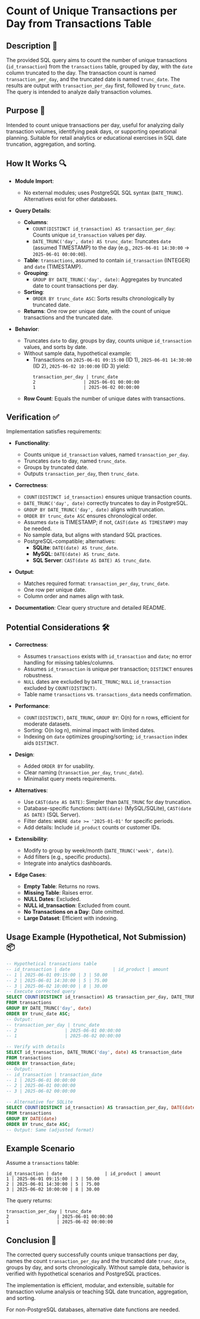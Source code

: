 # Count of Unique Transactions per Day from Transactions Table

## Description 📝

The provided SQL query aims to count the number of unique transactions (`id_transaction`) from the `transactions` table, grouped by day, with the `date` column truncated to the day. The transaction count is named `transaction_per_day`, and the truncated date is named `trunc_date`. The results are output with `transaction_per_day` first, followed by `trunc_date`. The query is intended to analyze daily transaction volumes.

## Purpose 🎯

Intended to count unique transactions per day, useful for analyzing daily transaction volumes, identifying peak days, or supporting operational planning. Suitable for retail analytics or educational exercises in SQL date truncation, aggregation, and sorting.

## How It Works 🔍

-   **Module Import**:

    -   No external modules; uses PostgreSQL SQL syntax (`DATE_TRUNC`). Alternatives exist for other databases.

-   **Query Details**:

    -   **Columns**:
        -   `COUNT(DISTINCT id_transaction) AS transaction_per_day`: Counts unique `id_transaction` values per day.
        -   `DATE_TRUNC('day', date) AS trunc_date`: Truncates `date` (assumed TIMESTAMP) to the day (e.g., `2025-06-01 14:30:00` → `2025-06-01 00:00:00`).
    -   **Table**: `transactions`, assumed to contain `id_transaction` (INTEGER) and `date` (TIMESTAMP).
    -   **Grouping**:
        -   `GROUP BY DATE_TRUNC('day', date)`: Aggregates by truncated date to count transactions per day.
    -   **Sorting**:
        -   `ORDER BY trunc_date ASC`: Sorts results chronologically by truncated date.
    -   **Returns**: One row per unique date, with the count of unique transactions and the truncated date.

-   **Behavior**:
    -   Truncates `date` to day, groups by day, counts unique `id_transaction` values, and sorts by date.
    -   Without sample data, hypothetical example:
        -   Transactions on `2025-06-01 09:15:00` (ID 1), `2025-06-01 14:30:00` (ID 2), `2025-06-02 10:00:00` (ID 3) yield:
            ```
            transaction_per_day | trunc_date
            2                  | 2025-06-01 00:00:00
            1                  | 2025-06-02 00:00:00
            ```
    -   **Row Count**: Equals the number of unique dates with transactions.

## Verification ✅

Implementation satisfies requirements:

-   **Functionality**:

    -   Counts unique `id_transaction` values, named `transaction_per_day`.
    -   Truncates `date` to day, named `trunc_date`.
    -   Groups by truncated date.
    -   Outputs `transaction_per_day`, then `trunc_date`.

-   **Correctness**:

    -   `COUNT(DISTINCT id_transaction)` ensures unique transaction counts.
    -   `DATE_TRUNC('day', date)` correctly truncates to day in PostgreSQL.
    -   `GROUP BY DATE_TRUNC('day', date)` aligns with truncation.
    -   `ORDER BY trunc_date ASC` ensures chronological order.
    -   Assumes `date` is TIMESTAMP; if not, `CAST(date AS TIMESTAMP)` may be needed.
    -   No sample data, but aligns with standard SQL practices.
    -   PostgreSQL-compatible; alternatives:
        -   **SQLite**: `DATE(date) AS trunc_date`.
        -   **MySQL**: `DATE(date) AS trunc_date`.
        -   **SQL Server**: `CAST(date AS DATE) AS trunc_date`.

-   **Output**:

    -   Matches required format: `transaction_per_day`, `trunc_date`.
    -   One row per unique date.
    -   Column order and names align with task.

-   **Documentation**: Clear query structure and detailed README.

## Potential Considerations 🛠️

-   **Correctness**:

    -   Assumes `transactions` exists with `id_transaction` and `date`; no error handling for missing tables/columns.
    -   Assumes `id_transaction` is unique per transaction; `DISTINCT` ensures robustness.
    -   `NULL` dates are excluded by `DATE_TRUNC`; `NULL` `id_transaction` excluded by `COUNT(DISTINCT)`.
    -   Table name `transactions` vs. `transactions_data` needs confirmation.

-   **Performance**:

    -   `COUNT(DISTINCT)`, `DATE_TRUNC`, `GROUP BY`: O(n) for n rows, efficient for moderate datasets.
    -   Sorting: O(n log n), minimal impact with limited dates.
    -   Indexing on `date` optimizes grouping/sorting; `id_transaction` index aids `DISTINCT`.

-   **Design**:

    -   Added `ORDER BY` for usability.
    -   Clear naming (`transaction_per_day`, `trunc_date`).
    -   Minimalist query meets requirements.

-   **Alternatives**:

    -   Use `CAST(date AS DATE)`: Simpler than `DATE_TRUNC` for day truncation.
    -   Database-specific functions: `DATE(date)` (MySQL/SQLite), `CAST(date AS DATE)` (SQL Server).
    -   Filter dates: `WHERE date >= '2025-01-01'` for specific periods.
    -   Add details: Include `id_product` counts or customer IDs.

-   **Extensibility**:

    -   Modify to group by week/month (`DATE_TRUNC('week', date)`).
    -   Add filters (e.g., specific products).
    -   Integrate into analytics dashboards.

-   **Edge Cases**:
    -   **Empty Table**: Returns no rows.
    -   **Missing Table**: Raises error.
    -   **NULL Dates**: Excluded.
    -   **NULL id_transaction**: Excluded from count.
    -   **No Transactions on a Day**: Date omitted.
    -   **Large Dataset**: Efficient with indexing.

## Usage Example (Hypothetical, Not Submission) 📦

```sql
-- Hypothetical transactions table
-- id_transaction | date                | id_product | amount
-- 1 | 2025-06-01 09:15:00 | 3 | 50.00
-- 2 | 2025-06-01 14:30:00 | 5 | 75.00
-- 3 | 2025-06-02 10:00:00 | 8 | 30.00
-- Execute corrected query
SELECT COUNT(DISTINCT id_transaction) AS transaction_per_day, DATE_TRUNC('day', date) AS trunc_date
FROM transactions
GROUP BY DATE_TRUNC('day', date)
ORDER BY trunc_date ASC;
-- Output:
-- transaction_per_day | trunc_date
-- 2                  | 2025-06-01 00:00:00
-- 1                  | 2025-06-02 00:00:00

-- Verify with details
SELECT id_transaction, DATE_TRUNC('day', date) AS transaction_date
FROM transactions
ORDER BY transaction_date;
-- Output:
-- id_transaction | transaction_date
-- 1 | 2025-06-01 00:00:00
-- 2 | 2025-06-01 00:00:00
-- 3 | 2025-06-02 00:00:00

-- Alternative for SQLite
SELECT COUNT(DISTINCT id_transaction) AS transaction_per_day, DATE(date) AS trunc_date
FROM transactions
GROUP BY DATE(date)
ORDER BY trunc_date ASC;
-- Output: Same (adjusted format)
```

## Example Scenario

Assume a `transactions` table:

```
id_transaction | date                | id_product | amount
1 | 2025-06-01 09:15:00 | 3 | 50.00
2 | 2025-06-01 14:30:00 | 5 | 75.00
3 | 2025-06-02 10:00:00 | 8 | 30.00
```

The query returns:

```
transaction_per_day | trunc_date
2                  | 2025-06-01 00:00:00
1                  | 2025-06-02 00:00:00
```

## Conclusion 🚀

The corrected query successfully counts unique transactions per day, names the count `transaction_per_day` and the truncated date `trunc_date`, groups by day, and sorts chronologically. Without sample data, behavior is verified with hypothetical scenarios and PostgreSQL practices.

The implementation is efficient, modular, and extensible, suitable for transaction volume analysis or teaching SQL date truncation, aggregation, and sorting.

For non-PostgreSQL databases, alternative date functions are needed.
